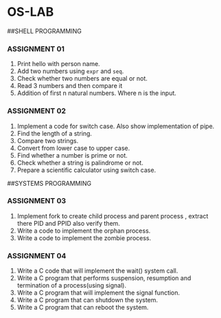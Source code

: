 # OS-LAB

##SHELL PROGRAMMING
### ASSIGNMENT 01
1. Print hello with person name.
2. Add two numbers using `expr` and `seq`.
3. Check whether two numbers are equal or not.
4. Read 3 numbers and then compare it 
5. Addition of first n natural numbers. Where n is the input.

### ASSIGNMENT 02
1. Implement a code for switch case. Also show implementation of pipe. 
2. Find the length of a string.
3. Compare two strings.
4. Convert from lower case to upper case.
5. Find whether a number is prime or not.
6. Check whether a string is palindrome or not.
7. Prepare a scientific calculator using switch case.

##SYSTEMS PROGRAMMING
### ASSIGNMENT 03
1. Implement fork to create child process and parent process , extract there PID and PPID  also verify them.
2. Write a code to implement the orphan process.
3. Write a code to implement the zombie process.

### ASSIGNMENT 04
1. Write a C code that will implement the wait() system call.
2. Write a C program that performs suspension, resumption and termination of a process(using signal).
3. Write a C program that will implement the signal function.
4. Write a C program that can shutdown the system.
5. Write a C program that can reboot the system.

